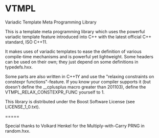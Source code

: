 VTMPL
=====

Variadic Template Meta Programming Library

This is a template meta programming library which uses the powerful variadic template feature introduced into C++ with the latest official C++ standard, ISO C++11.

It makes uses of variadic templates to ease the definition of various compile-time mechanisms and is powerful yet lightweight. Some headers can be used on their own; they just depend on some definitions in typedefs.hxx.

Some parts are also written in C++1Y and use the "relaxing constraints on constexpr functions"-feature.
If you know your compiler supports it (but doesn't define the __cplusplus macro greater than 201103), define the VTMPL_RELAX_CONSTEXPR_FUNC yourself to 1.

This library is distributed under the Boost Software License (see LICENSE_1_0.txt).

=====

Special thanks to Volkard Henkel for the Multiply-with-Carry PRNG in random.hxx.

